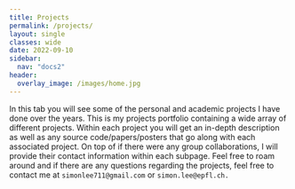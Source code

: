```yaml
---
title: Projects
permalink: /projects/
layout: single 
classes: wide
date: 2022-09-10
sidebar:
  nav: "docs2"
header:
  overlay_image: /images/home.jpg
---
```


In this tab you will see some of the personal and academic projects I have done over the years. This is my projects portfolio containing a wide array of different projects. Within each project you will get an in-depth description as well as any source code/papers/posters that go along with each associated project. On top of if there were any group collaborations, I will provide their contact information within each subpage. Feel free to roam around and if there are any questions regarding the projects, feel free to contact me at ```simonlee711@gmail.com``` or ```simon.lee@epfl.ch.``` 

